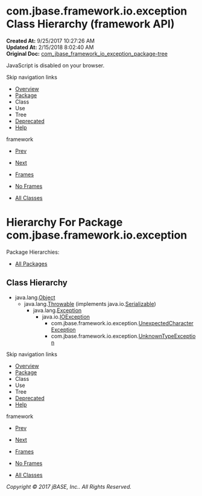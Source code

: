 # com.jbase.framework.io.exception Class Hierarchy (framework   API)

**Created At:** 9/25/2017 10:27:26 AM  
**Updated At:** 2/15/2018 8:02:40 AM  
**Original Doc:** [com_jbase_framework_io_exception_package-tree](https://docs.jbase.com/39224-exception/com_jbase_framework_io_exception_package-tree)  

<!--<br>    try {<br>        if (location.href.indexOf('is-external=true') == -1) {<br>            parent.document.title="com.jbase.framework.io.exception Class Hierarchy (framework   API)";<br>        }<br>    }<br>    catch(err) {<br>    }<br>//-->
JavaScript is disabled on your browser.

Skip navigation links

- [Overview](../../../../../overview-summary.html)
- [Package](/39224-exception/com_jbase_framework_io_exception_package-summary)
- Class
- Use
- Tree
- [Deprecated](../../../../../deprecated-list.html)
- [Help](../../../../../help-doc.html)


framework <br>

- [Prev](/39221-charset/com_jbase_framework_io_charset_package-tree)
- [Next](/39226-inflow/com_jbase_framework_io_inflow_package-tree)


- [Frames](../../../../../index.html?com/jbase/framework/io/exception//39224-exception/com_jbase_framework_io_exception_package-tree)
- [No Frames](/39224-exception/com_jbase_framework_io_exception_package-tree)


- [All Classes](../../../../../allclasses-noframe.html)


<!--<br>  allClassesLink = document.getElementById("allclasses\_navbar\_top");<br>  if(window==top) {<br>    allClassesLink.style.display = "block";<br>  }<br>  else {<br>    allClassesLink.style.display = "none";<br>  }<br>  //-->

# Hierarchy For Package com.jbase.framework.io.exception
Package Hierarchies:
- [All Packages](../../../../../overview-tree.html)

## Class Hierarchy

- java.lang.[Object](http://java.sun.com/j2se/1.5.0/docs/api/java/lang/Object.html?is-external=true "class or interface in java.lang")
    - java.lang.[Throwable](http://java.sun.com/j2se/1.5.0/docs/api/java/lang/Throwable.html?is-external=true "class or interface in java.lang") (implements java.io.[Serializable](http://java.sun.com/j2se/1.5.0/docs/api/java/io/Serializable.html?is-external=true "class or interface in java.io"))
        - java.lang.[Exception](http://java.sun.com/j2se/1.5.0/docs/api/java/lang/Exception.html?is-external=true "class or interface in java.lang")
            - java.io.[IOException](http://java.sun.com/j2se/1.5.0/docs/api/java/io/IOException.html?is-external=true "class or interface in java.io")
                - com.jbase.framework.io.exception.[UnexpectedCharacterException](/39224-exception/com_jbase_framework_io_exception_UnexpectedCharacterException "class in com.jbase.framework.io.exception")
                - com.jbase.framework.io.exception.[UnknownTypeException](/39224-exception/com_jbase_framework_io_exception_UnknownTypeException "class in com.jbase.framework.io.exception")

Skip navigation links

- [Overview](../../../../../overview-summary.html)
- [Package](/39224-exception/com_jbase_framework_io_exception_package-summary)
- Class
- Use
- Tree
- [Deprecated](../../../../../deprecated-list.html)
- [Help](../../../../../help-doc.html)


framework <br>

- [Prev](/39221-charset/com_jbase_framework_io_charset_package-tree)
- [Next](/39226-inflow/com_jbase_framework_io_inflow_package-tree)


- [Frames](../../../../../index.html?com/jbase/framework/io/exception//39224-exception/com_jbase_framework_io_exception_package-tree)
- [No Frames](/39224-exception/com_jbase_framework_io_exception_package-tree)


- [All Classes](../../../../../allclasses-noframe.html)


<!--<br>  allClassesLink = document.getElementById("allclasses\_navbar\_bottom");<br>  if(window==top) {<br>    allClassesLink.style.display = "block";<br>  }<br>  else {<br>    allClassesLink.style.display = "none";<br>  }<br>  //-->

*Copyright © 2017 jBASE, Inc.. All Rights Reserved.*
